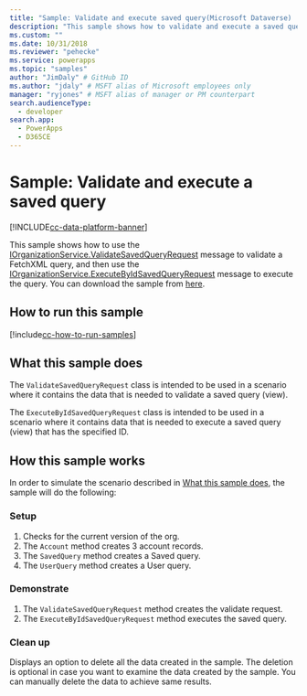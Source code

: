 ```yaml
---
title: "Sample: Validate and execute saved query(Microsoft Dataverse) | Microsoft Docs" # Intent and product brand in a unique string of 43-59 chars including spaces
description: "This sample shows how to validate and execute a saved query." # 115-145 characters including spaces. This abstract displays in the search result.
ms.custom: ""
ms.date: 10/31/2018
ms.reviewer: "pehecke"
ms.service: powerapps
ms.topic: "samples"
author: "JimDaly" # GitHub ID
ms.author: "jdaly" # MSFT alias of Microsoft employees only
manager: "ryjones" # MSFT alias of manager or PM counterpart
search.audienceType: 
  - developer
search.app: 
  - PowerApps
  - D365CE
---
```

# Sample: Validate and execute a saved query

[!INCLUDE[cc-data-platform-banner](../../../../includes/cc-data-platform-banner.md)]

<!-- Needs supporting conceptual topic 
https://docs.microsoft.com/dynamics365/customer-engagement/developer/org-service/sample-validate-execute-saved-query
-->
This sample shows how to use the [IOrganizationService.ValidateSavedQueryRequest](https://docs.microsoft.com/dotnet/api/microsoft.crm.sdk.messages.validatesavedqueryrequest?view=dynamics-general-ce-9) message to validate a FetchXML query, and then use the [IOrganizationService.ExecuteByIdSavedQueryRequest](https://docs.microsoft.com/dotnet/api/microsoft.crm.sdk.messages.executebyidsavedqueryrequest?view=dynamics-general-ce-9) message to execute the query. You can download the sample from [here](https://github.com/Microsoft/PowerApps-Samples/tree/master/cds/orgsvc/C%23/ValidateandExecuteSavedQuery).

## How to run this sample

[!include[cc-how-to-run-samples](../../includes/cc-how-to-run-samples.md)]


## What this sample does

The `ValidateSavedQueryRequest` class is intended to be used in a scenario where it contains the data that is needed to validate a saved query (view). 

The `ExecuteByIdSavedQueryRequest` class is intended to be used in a scenario where it contains data that is needed to execute a saved query (view) that has the specified ID.

## How this sample works

In order to simulate the scenario described in [What this sample does](#what-this-sample-does), the sample will do the following:

### Setup

1. Checks for the current version of the org.
1. The `Account` method creates 3 account records.
1. The `SavedQuery` method creates a Saved query.
1. The `UserQuery` method creates a User query.


### Demonstrate
1. The `ValidateSavedQueryRequest` method creates the validate request.
1. The `ExecuteByIdSavedQueryRequest` method executes the saved query.

### Clean up

Displays an option to delete all the data created in the sample. The deletion is optional in case you want to examine the data created by the sample. You can manually delete the data to achieve same results.
